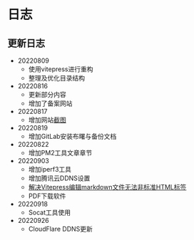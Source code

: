 # 日志

## 更新日志
- 20220809
  - 使用vitepress进行重构
  - 整理及优化目录结构
- 20220816
  - 更新部分内容
  - 增加了备案网站
- 20220817
  - 增加网站[截图](./public/resources/web_shotcut.png)
- 20220819
  - 增加GitLab安装布曙与备份文档
- 20220822
  - 增加PM2工具文章章节
- 20220903
  - 增加iperf3工具
  - 增加腾讯云DDNS设置
  - [解决Vitepress编辑markdown文件无法非标准HTML标签](https://github.com/vuejs/vitepress/issues/430)
  - PDF下载软件
- 20220918
  - Socat工具使用
- 20220926
  - CloudFlare DDNS更新
